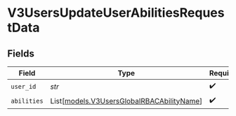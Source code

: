 # V3UsersUpdateUserAbilitiesRequestData


## Fields

| Field                                                                                  | Type                                                                                   | Required                                                                               | Description                                                                            |
| -------------------------------------------------------------------------------------- | -------------------------------------------------------------------------------------- | -------------------------------------------------------------------------------------- | -------------------------------------------------------------------------------------- |
| `user_id`                                                                              | *str*                                                                                  | :heavy_check_mark:                                                                     | N/A                                                                                    |
| `abilities`                                                                            | List[[models.V3UsersGlobalRBACAbilityName](../models/v3usersglobalrbacabilityname.md)] | :heavy_check_mark:                                                                     | N/A                                                                                    |